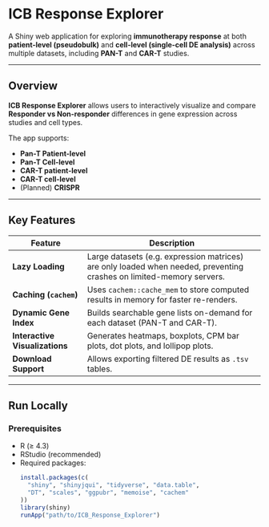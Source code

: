# ICB Response Explorer

A Shiny web application for exploring **immunotherapy response** at both **patient-level (pseudobulk)** and **cell-level (single-cell DE analysis)** across multiple datasets, including **PAN-T** and **CAR-T** studies.

---

## Overview

**ICB Response Explorer** allows users to interactively visualize and compare **Responder vs Non-responder** differences in gene expression across studies and cell types.

The app supports:
- **Pan-T Patient-level**  
- **Pan-T Cell-level**
- **CAR-T patient-level**
- **CAR-T cell-level** 
- (Planned) **CRISPR** 

---

## Key Features

| Feature | Description |
|----------|-------------|
| **Lazy Loading** | Large datasets (e.g. expression matrices) are only loaded when needed, preventing crashes on limited-memory servers. |
| **Caching (`cachem`)** | Uses `cachem::cache_mem` to store computed results in memory for faster re-renders. |
| **Dynamic Gene Index** | Builds searchable gene lists on-demand for each dataset (PAN-T and CAR-T). |
| **Interactive Visualizations** | Generates heatmaps, boxplots, CPM bar plots, dot plots, and lollipop plots. |
| **Download Support** | Allows exporting filtered DE results as `.tsv` tables. |

---

## Run Locally

### Prerequisites

- R (≥ 4.3)
- RStudio (recommended)
- Required packages:
  ```r
  install.packages(c(
    "shiny", "shinyjqui", "tidyverse", "data.table",
    "DT", "scales", "ggpubr", "memoise", "cachem"
  ))
  library(shiny)
  runApp("path/to/ICB_Response_Explorer")
